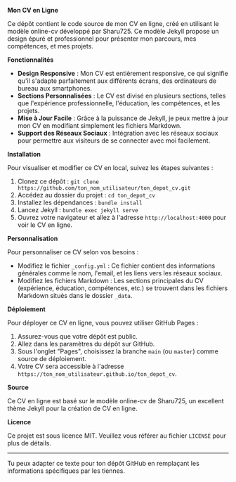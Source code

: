 **Mon CV en Ligne**

Ce dépôt contient le code source de mon CV en ligne, créé en utilisant le modèle online-cv développé par Sharu725. Ce modèle Jekyll propose un design épuré et professionnel pour présenter mon parcours, mes compétences, et mes projets.

**Fonctionnalités**

- **Design Responsive** : Mon CV est entièrement responsive, ce qui signifie qu'il s'adapte parfaitement aux différents écrans, des ordinateurs de bureau aux smartphones.
- **Sections Personnalisées** : Le CV est divisé en plusieurs sections, telles que l'expérience professionnelle, l'éducation, les compétences, et les projets.
- **Mise à Jour Facile** : Grâce à la puissance de Jekyll, je peux mettre à jour mon CV en modifiant simplement les fichiers Markdown.
- **Support des Réseaux Sociaux** : Intégration avec les réseaux sociaux pour permettre aux visiteurs de se connecter avec moi facilement.

**Installation**

Pour visualiser et modifier ce CV en local, suivez les étapes suivantes :

1. Clonez ce dépôt :
   `git clone https://github.com/ton_nom_utilisateur/ton_depot_cv.git`
2. Accédez au dossier du projet :
   `cd ton_depot_cv`
3. Installez les dépendances :
   `bundle install`
4. Lancez Jekyll :
   `bundle exec jekyll serve`
5. Ouvrez votre navigateur et allez à l'adresse `http://localhost:4000` pour voir le CV en ligne.

**Personnalisation**

Pour personnaliser ce CV selon vos besoins :

- Modifiez le fichier `_config.yml` : Ce fichier contient des informations générales comme le nom, l'email, et les liens vers les réseaux sociaux.
- Modifiez les fichiers Markdown : Les sections principales du CV (expérience, éducation, compétences, etc.) se trouvent dans les fichiers Markdown situés dans le dossier `_data`.

**Déploiement**

Pour déployer ce CV en ligne, vous pouvez utiliser GitHub Pages :

1. Assurez-vous que votre dépôt est public.
2. Allez dans les paramètres du dépôt sur GitHub.
3. Sous l'onglet "Pages", choisissez la branche `main` (ou `master`) comme source de déploiement.
4. Votre CV sera accessible à l'adresse `https://ton_nom_utilisateur.github.io/ton_depot_cv`.

**Source**

Ce CV en ligne est basé sur le modèle online-cv de Sharu725, un excellent thème Jekyll pour la création de CV en ligne.

**Licence**

Ce projet est sous licence MIT. Veuillez vous référer au fichier `LICENSE` pour plus de détails.

---

Tu peux adapter ce texte pour ton dépôt GitHub en remplaçant les informations spécifiques par les tiennes.
